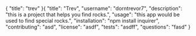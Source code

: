 {
  "title": "trev"
}{
  "title": "Trev",
  "username": "dorntrevor7",
  "description": "this is a project that helps you find rocks.",
  "usage": "this app would be used to find special rocks.",
  "installation": "npm install inquirer",
  "contributing": "asd",
  "license": "asdf",
  "tests": "asdff",
  "questions": "fasd"
}